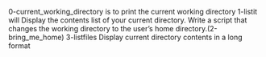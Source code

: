 0-current_working_directory is to print the current working directory
1-listit will Display the contents list of your current directory.
Write a script that changes the working directory to the user’s home directory.(2-bring_me_home)
3-listfiles Display current directory contents in a long format
